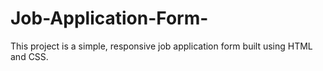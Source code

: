# Job-Application-Form-
This project is a simple, responsive job application form built using HTML and CSS. 

